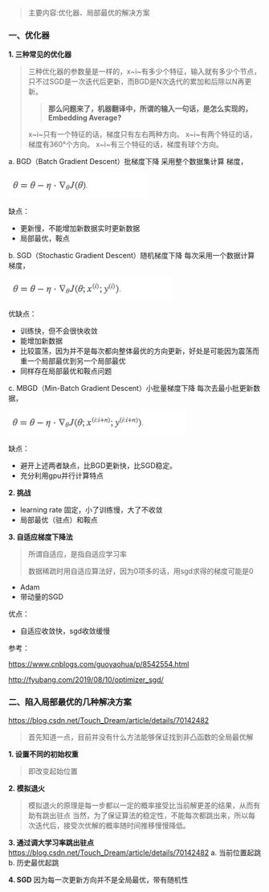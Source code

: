 > 主要内容:优化器、局部最优的解决方案

### 一、优化器

**1. 三种常见的优化器**

> 三种优化器的参数量是一样的，x~i~有多少个特征，输入就有多少个节点，只不过SGD是一次迭代后更新，而BGD是N次迭代的累加和后除以N再更新。
>
> > **那么问题来了，机器翻译中，所谓的输入一句话，是怎么实现的，Embedding Average?**
>
> x~i~只有一个特征的话，梯度只有左右两种方向。
> x~i~有两个特征的话，梯度有360°个方向。
> x~i~有三个特征的话，梯度有球个方向。



a. BGD（Batch Gradient Descent）批梯度下降
采用整个数据集计算 梯度，

![](BGD.png)

缺点：

- 更新慢，不能增加新数据实时更新数据
- 局部最优，鞍点

b. SGD（Stochastic Gradient Descent）随机梯度下降
每次采用一个数据计算梯度，

![](SGD.png)

优缺点：

- 训练快，但不会很快收敛
- 能增加新数据
- 比较震荡，因为并不是每次都向整体最优的方向更新，好处是可能因为震荡而重一个局部最优到另一个局部最优
- 同样存在局部最优和鞍点问题

c. MBGD（Min-Batch Gradient Descent）小批量梯度下降
每次去最小批更新数据，

![](MBGD.png)

缺点：

- 避开上述两者缺点，比BGD更新快，比SGD稳定。
- 充分利用gpu并行计算特点

**2. 挑战**

- learning rate 固定，小了训练慢，大了不收敛
- 局部最优（驻点）和鞍点

**3. 自适应梯度下降法**

> 所谓自适应，是指自适应学习率
>
> 数据稀疏时用自适应算法好，因为0项多的话，用sgd求得的梯度可能是0

- Adam
- 带动量的SGD

优点：

- 自适应收敛快，sgd收敛缓慢

参考：

https://www.cnblogs.com/guoyaohua/p/8542554.html

http://fyubang.com/2019/08/10/optimizer_sgd/
     

### 二、陷入局部最优的几种解决方案

https://blog.csdn.net/Touch_Dream/article/details/70142482

> 首先知道一点，目前并没有什么方法能够保证找到非凸函数的全局最优解

**1. 设置不同的初始权重**

> 即改变起始位置

**2. 模拟退火**
> 模拟退火的原理是每一步都以一定的概率接受比当前解更差的结果，从而有助有跳出驻点
> 当然，为了保证算法的稳定性，不能每次都跳出来，所以每次迭代后，接受次优解的概率随时间推移慢慢降低。

**3. 通过调大学习率跳出驻点**
https://blog.csdn.net/Touch_Dream/article/details/70142482
a. 当前位置起跳
b. 历史最优起跳

**4. SGD**
因为每一次更新方向并不是全局最优，带有随机性
